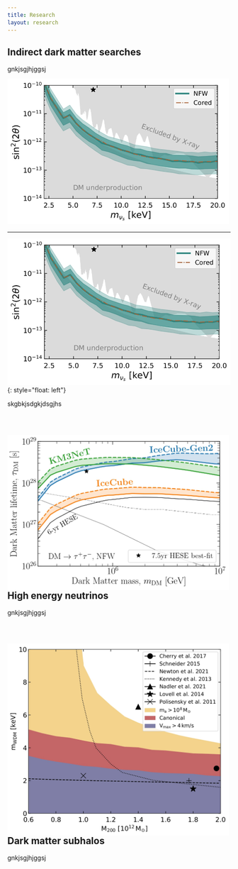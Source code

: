 ```yaml
---
title: Research
layout: research
---
```



## Indirect dark matter searches
gnkjsgjhjggsj

<div style="text-align: left"><img src="assets/images/Papers/SterileNeutrino.jpg" width="500" /></div>



***

<!-- ####### -->


![image](assets/images/Papers/SterileNeutrino.jpg){: style="float: left"}

skgbkjsdgkjdsgjhs

<!-- ####### -->

&nbsp;<br>
&nbsp;<br>

<img style="float: left;" src="assets/images/Papers/DM_nu.jpg" width="500">

## High energy neutrinos
gnkjsgjhjggsj


<!-- ####### -->

&nbsp;<br>
&nbsp;<br>

<img style="float: left;" src="assets/images/Papers/wdm_Constraints.jpg" width="500">

## Dark matter subhalos
gnkjsgjhjggsj


<!-- ####### -->